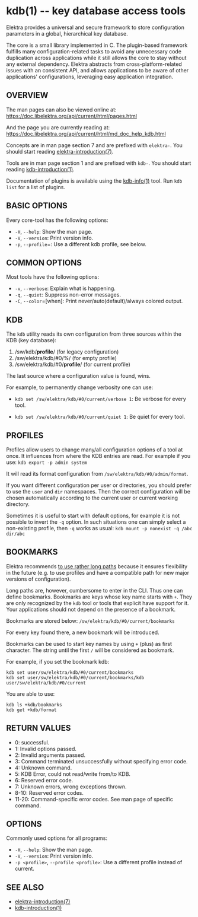kdb(1) -- key database access tools
===================================

Elektra provides a universal and secure framework to store configuration
parameters in a global, hierarchical key database.

The core is a small library implemented in C. The plugin-based framework fulfills many
configuration-related tasks to avoid any unnecessary code duplication
across applications while it still allows the core to stay without any
external dependency. Elektra abstracts from cross-platform-related issues
with an consistent API, and allows applications to be aware of other
applications' configurations, leveraging easy application integration.

## OVERVIEW

The man pages can also be viewed online at:
https://doc.libelektra.org/api/current/html/pages.html

And the page you are currently reading at:
https://doc.libelektra.org/api/current/html/md_doc_help_kdb.html

Concepts are in man page section 7 and are prefixed with `elektra-`.
You should start reading [elektra-introduction(7)](elektra-introduction.md).

Tools are in man page section 1 and are prefixed with `kdb-`.
You should start reading [kdb-introduction(1)](kdb-introduction.md).

Documentation of plugins is available using the
[kdb-info(1)](kdb-info.md) tool.
Run `kdb list` for a list of plugins.

## BASIC OPTIONS

Every core-tool has the following options:

- `-H`, `--help`:
  Show the man page.
- `-V`, `--version`:
  Print version info.
- `-p`, `--profile`=<profile>:
  Use a different kdb profile, see below.

## COMMON OPTIONS

Most tools have the following options:

- `-v`, `--verbose`:
  Explain what is happening.
- `-q`, `--quiet`:
  Suppress non-error messages.
- `-C`, `--color`=[when]:
  Print never/auto(default)/always colored output.

## KDB

The `kdb` utility reads its own configuration from three sources
within the KDB (key database):

1. /sw/kdb/**profile**/ (for legacy configuration)
2. /sw/elektra/kdb/#0/%/ (for empty profile)
3. /sw/elektra/kdb/#0/**profile**/ (for current profile)

The last source where a configuration value is found, wins.

For example, to permanently change verbosity one can use:

- `kdb set /sw/elektra/kdb/#0/current/verbose 1`:
  Be verbose for every tool.

- `kdb set /sw/elektra/kdb/#0/current/quiet 1`:
  Be quiet for every tool.

## PROFILES

Profiles allow users to change many/all configuration options of a tool
at once. It influences from where the KDB entries are read.
For example if you use:
	`kdb export -p admin system`

It will read its format configuration from `/sw/elektra/kdb/#0/admin/format`.

If you want different configuration per user or directories, you should prefer
to use the `user` and `dir` namespaces. Then the correct configuration will
be chosen automatically according to the current user or current working directory.

Sometimes it is useful to start with default options, for example it is not
possible to invert the `-q` option.
In such situations one can simply select a non-existing profile, then `-q`
works as usual:
	`kdb mount -p nonexist -q /abc dir/abc`

## BOOKMARKS

Elektra recommends [to use rather long paths](/doc/tutorials/application-integration.md)
because it ensures flexibility in the future (e.g. to use profiles and have a compatible
path for new major versions of configuration).

Long paths are, however, cumbersome to enter in the CLI.
Thus one can define bookmarks. Bookmarks are keys whose key name starts with `+`.
They are only recognized by the `kdb` tool or tools that explicit have
support for it. Your applications should not depend on the presence of a
bookmark.

Bookmarks are stored below:
	`/sw/elektra/kdb/#0/current/bookmarks`

For every key found there, a new bookmark will be introduced.

Bookmarks can be used to start key names by using `+` (plus) as first character.
The string until the first `/` will be considered as bookmark.

For example, if you set the bookmark kdb:

	kdb set user/sw/elektra/kdb/#0/current/bookmarks
	kdb set user/sw/elektra/kdb/#0/current/bookmarks/kdb user/sw/elektra/kdb/#0/current

You are able to use:

	kdb ls +kdb/bookmarks
	kdb get +kdb/format

## RETURN VALUES


- 0:
  successful.
- 1:
  Invalid options passed.
- 2:
  Invalid arguments passed.
- 3:
  Command terminated unsuccessfully without specifying error code.
- 4:
  Unknown command.
- 5:
  KDB Error, could not read/write from/to KDB.
- 6:
  Reserved error code.
- 7:
  Unknown errors, wrong exceptions thrown.
- 8-10:
  Reserved error codes.
- 11-20:
  Command-specific error codes. See man page of specific command.

## OPTIONS

Commonly used options for all programs:

- `-H`, `--help`:
   Show the man page.
- `-V`, `--version`:
   Print version info.
- `-p <profile>`, `--profile <profile>`:
   Use a different profile instead of current.

## SEE ALSO

- [elektra-introduction(7)](elektra-introduction.md)
- [kdb-introduction(1)](kdb-introduction.md)

